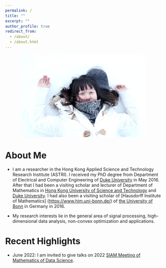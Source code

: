 ```yaml
---
permalink: /
title: ""
excerpt: ""
author_profile: true
redirect_from: 
  - /about/
  - /about.html
---
```


<p align="center">
  <img src="https://github.com/poline3939/poline3939.github.io/blob/master/images/myphoto.jpg?raw=true" alt="Photo" style="width: 400px;"/> 
</p>

# About Me
* I am a researcher in the Hong Kong Applied Science and Technology Research Institute (ASTRI). I received my PhD degree from Department of Electrical and Computer Engineering of [Duke University](https://duke.edu/) in May 2016. After that I had been a visiting scholar and lecturer of Department of Mathematics in [Hong Kong University of Science and Technology](https://hkust.edu.hk/home) and [Duke University](https://duke.edu/). I had also been a visiting scholar of [Hausdorff Institute of Mathematics] (https://www.him.uni-bonn.de/) of [the University of Bonn](https://www.him.uni-bonn.de/) in Germany in 2016. 

* My research interests lie in the general area of signal processing, high-dimensional data analysis, non-convex optimization and applications. 


# Recent Highlights
* June 2022: I am invited to give talks on 2022 [SIAM Meeting of Mathematics of Data Science](https://www.siam.org/conferences/cm/conference/mds22?_ga=2.240695686.449870411.1654046966-1548619038.1643186184).  




